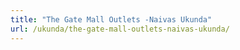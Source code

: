 ```yaml
---
title: "The Gate Mall Outlets -Naivas Ukunda"
url: /ukunda/the-gate-mall-outlets-naivas-ukunda/
---
```

